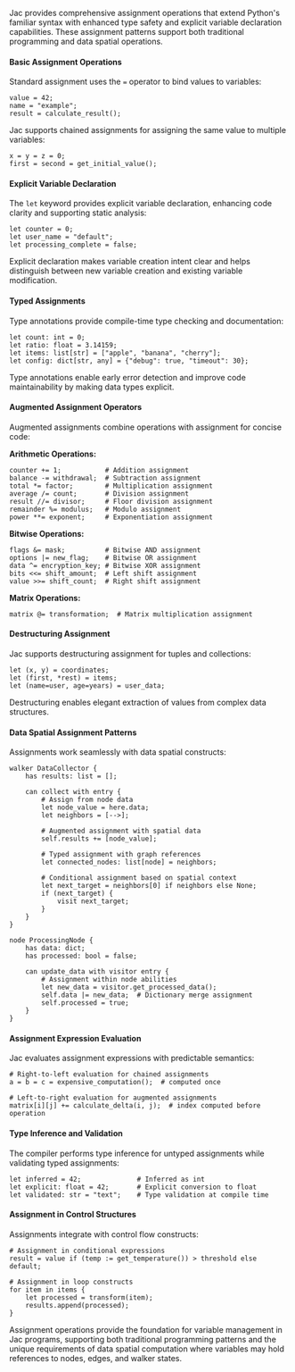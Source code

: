 Jac provides comprehensive assignment operations that extend Python's familiar syntax with enhanced type safety and explicit variable declaration capabilities. These assignment patterns support both traditional programming and data spatial operations.

#### Basic Assignment Operations

Standard assignment uses the `=` operator to bind values to variables:

```jac
value = 42;
name = "example";
result = calculate_result();
```

Jac supports chained assignments for assigning the same value to multiple variables:

```jac
x = y = z = 0;
first = second = get_initial_value();
```

#### Explicit Variable Declaration

The `let` keyword provides explicit variable declaration, enhancing code clarity and supporting static analysis:

```jac
let counter = 0;
let user_name = "default";
let processing_complete = false;
```

Explicit declaration makes variable creation intent clear and helps distinguish between new variable creation and existing variable modification.

#### Typed Assignments

Type annotations provide compile-time type checking and documentation:

```jac
let count: int = 0;
let ratio: float = 3.14159;
let items: list[str] = ["apple", "banana", "cherry"];
let config: dict[str, any] = {"debug": true, "timeout": 30};
```

Type annotations enable early error detection and improve code maintainability by making data types explicit.

#### Augmented Assignment Operators

Augmented assignments combine operations with assignment for concise code:

**Arithmetic Operations:**
```jac
counter += 1;           # Addition assignment
balance -= withdrawal;  # Subtraction assignment
total *= factor;        # Multiplication assignment
average /= count;       # Division assignment
result //= divisor;     # Floor division assignment
remainder %= modulus;   # Modulo assignment
power **= exponent;     # Exponentiation assignment
```

**Bitwise Operations:**
```jac
flags &= mask;          # Bitwise AND assignment
options |= new_flag;    # Bitwise OR assignment
data ^= encryption_key; # Bitwise XOR assignment
bits <<= shift_amount;  # Left shift assignment
value >>= shift_count;  # Right shift assignment
```

**Matrix Operations:**
```jac
matrix @= transformation;  # Matrix multiplication assignment
```

#### Destructuring Assignment

Jac supports destructuring assignment for tuples and collections:

```jac
let (x, y) = coordinates;
let (first, *rest) = items;
let (name=user, age=years) = user_data;
```

Destructuring enables elegant extraction of values from complex data structures.

#### Data Spatial Assignment Patterns

Assignments work seamlessly with data spatial constructs:

```jac
walker DataCollector {
    has results: list = [];
    
    can collect with entry {
        # Assign from node data
        let node_value = here.data;
        let neighbors = [-->];
        
        # Augmented assignment with spatial data
        self.results += [node_value];
        
        # Typed assignment with graph references
        let connected_nodes: list[node] = neighbors;
        
        # Conditional assignment based on spatial context
        let next_target = neighbors[0] if neighbors else None;
        if (next_target) {
            visit next_target;
        }
    }
}

node ProcessingNode {
    has data: dict;
    has processed: bool = false;
    
    can update_data with visitor entry {
        # Assignment within node abilities
        let new_data = visitor.get_processed_data();
        self.data |= new_data;  # Dictionary merge assignment
        self.processed = true;
    }
}
```

#### Assignment Expression Evaluation

Jac evaluates assignment expressions with predictable semantics:

```jac
# Right-to-left evaluation for chained assignments
a = b = c = expensive_computation();  # computed once

# Left-to-right evaluation for augmented assignments
matrix[i][j] += calculate_delta(i, j);  # index computed before operation
```

#### Type Inference and Validation

The compiler performs type inference for untyped assignments while validating typed assignments:

```jac
let inferred = 42;              # Inferred as int
let explicit: float = 42;       # Explicit conversion to float
let validated: str = "text";    # Type validation at compile time
```

#### Assignment in Control Structures

Assignments integrate with control flow constructs:

```jac
# Assignment in conditional expressions
result = value if (temp := get_temperature()) > threshold else default;

# Assignment in loop constructs
for item in items {
    let processed = transform(item);
    results.append(processed);
}
```

Assignment operations provide the foundation for variable management in Jac programs, supporting both traditional programming patterns and the unique requirements of data spatial computation where variables may hold references to nodes, edges, and walker states.
